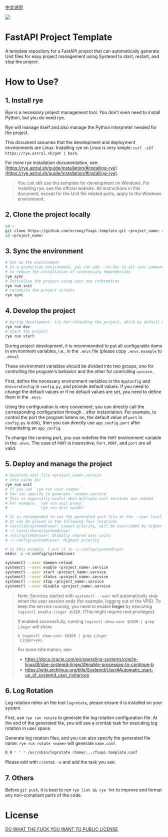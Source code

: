 [中文说明](./README_CN.md)

![](https://codecov.io/github/xcrong/fsapi-template/branch/main/graph/badge.svg?token=tkq655ROg3)

# FastAPI Project Template

A template repository for a FastAPI project that can automatically generate Unit files for easy project management using Systemd to start, restart, and stop the project.

# How to Use?

## 1. Install rye

Rye is a necessary project management tool. You don't even need to install Python, but you do need rye.

Rye will manage itself and also manage the Python interpreter needed for the project.

This document assumes that the development and deployment environments are Linux. Installing rye on Linux is very simple: `curl -sSf https://rye.astral.sh/get | bash`.

For more rye installation documentation, see: [https://rye.astral.sh/guide/installation/#installing-rye](https://rye.astral.sh/guide/installation/#installing-rye).

> You can still use this template for development on Windows. For installing rye, see the official website. All instructions in this document, except for the Unit file related parts, apply to the Windows environment.

## 2. Clone the project locally

```bash
cd ~
git clone https://github.com/xcrong/fsapi-template.git <project_name> # Replace with your desired project name
cd <project_name> 
```

## 3. Sync the environment

```bash
# Set up the environment
# In a production environment, you can add --no-dev to all sync commands
# to reduce the installation of unnecessary dependencies
rye sync 
# Initialize the project using your own information
rye run init
# recompile the project scripts
rye sync
```

## 4. Develop the project

```bash
# During development, try hot-reloading the project, which by default monitors all *.py files and .envs files
rye run dev 
# Start the project
rye run start 
```

During project development, it is recommended to put all configurable items in environment variables, i.e., in the `.envs` file (please copy `.envs.example` to `.envs`).

These environment variables should be divided into two groups, one for controlling the program's behavior and the other for controlling `uvicorn`.

First, define the necessary environment variables in the `AppConfig` and `UnicornConfig` in `config.py`, and provide default values. If you need to change the default values or if no default values are set, you need to define them in the `.envs`.

Using the configuration is very convenient; you can directly call the corresponding configuration through `.` after instantiation. For example, to control the port the program listens on, the default value of `port` in `config.py` is `8001`, then you can directly use `app_config.port` after instantiating an `app_config`.

To change the running port, you can redefine the `PORT` environment variable in the `.envs`. The case of `PORT` is insensitive, `Port`, `PORT`, and `port` are all valid.

## 5. Deploy and manage the project

```bash
# Generate unit file <project_name>.service
# into cache dir
rye run unit 
# If you use `rye run unit <name>`
# You can specify to generate `<name>.service`
# This is especially useful when multiple unit services are needed
# For example, `rye run unit proxy`
#              `rye run unit spider`

# It is recommended to run the generated unit file at the --user level
# It can be placed in the following four locations
# /usr/lib/systemd/user: Lowest priority, will be overridden by higher priority units of the same name
# ~/.local/share/systemd/user
# /etc/systemd/user: Globally shared user units
# ~/.config/systemd/user: Highest priority

# In this example, I put it in ~/.config/systemd/user
mkdir -p ~/.config/systemd/user

systemctl --user daemon-reload
systemctl --user enable <project_name>.service
systemctl --user start <project_name>.service
systemctl --user status <project_name>.service
systemctl --user stop <project_name>.service
systemctl --user disable <project_name>.service
```


> Note:
> Services started with `systemctl --user` will automatically stop when the user session ends (for example, logging out of the VPS). To keep the service running, you need to enable **linger** by executing `loginctl enable-linger $USER`. (This might require root privileges)
>
> If enabled successfully, running `loginctl show-user $USER | grep Linger` will show:
>
> ```shell
> $ loginctl show-user $USER | grep Linger
>  Linger=yes
> ```
>
> For more information, see: 
>   - https://docs.oracle.com/en/operating-systems/oracle-linux/8/obe-systemd-linger/#enable-processes-to-continue-b
>   - https://wiki.archlinux.org/title/Systemd/User#Automatic_start-up_of_systemd_user_instances

## 6. Log Rotation

Log rotation relies on the tool `logrotate`, please ensure it is installed on your system.

First, use `rye run rotate` to generate the log rotation configuration file. At the end of the generated file, you will see a crontab task for executing log rotation in user space.

Generate log rotation files, and you can also specify the generated file name: `rye run rotate <name>` will generate `name.conf`.

```bash
0 0 * * * /usr/sbin/logrotate /home/.../fsapi-template.conf
```

Please edit with `crontab -e` and add the task you see.

## 7. Others
Before `git push`, it is best to run `rye lint && rye fmt` to improve and format any non-compliant parts of the code.

# License
[DO WHAT THE FUCK YOU WANT TO PUBLIC LICENSE](./LICENSE)